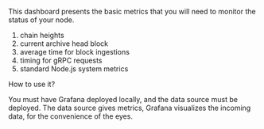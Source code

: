 
This dashboard presents the basic metrics that you will need to monitor the status of your node.

 1.  chain heights
 2.  current archive head block
 3.  average time for block ingestions
 4.   timing for gRPC requests
 5.  standard Node.js system metrics


How to use it?

You must have Grafana deployed locally, and the data source must be deployed. 
The data source gives metrics, Grafana visualizes the incoming data, for the convenience of the eyes.


